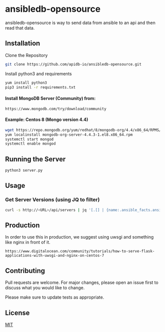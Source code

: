 # ansibledb-opensource

ansibledb-opensource is way to send data from ansible to an api and then read that data. 

## Installation

Clone the Repository
```bash
git clone https://github.com/apidb-io/ansibledb-opensource.git
```

Install python3 and requirements
```bash
yum install python3
pip3 install -r requirements.txt
```

#### Install MongoDB Server (Community) from:
```url
https://www.mongodb.com/try/download/community
```

#### Example: Centos 8 (Mongo version 4.4)
```bash
wget https://repo.mongodb.org/yum/redhat/8/mongodb-org/4.4/x86_64/RPMS/mongodb-org-server-4.4.3-1.el8.x86_64.rpm
yum localinstall mongodb-org-server-4.4.3-1.el8.x86_64.rpm
systemctl start mongod 
systemctl enable mongod 

```



## Running the Server

```bash
python3 server.py
```

## Usage

### Get Server Versions (using JQ to filter)
```bash
curl -s http://<URL>/api/servers | jq '[.[] | {name:.ansible_facts.ansible_fqdn, distribution:.ansible_facts.ansible_distribution,  version: .ansible_facts.ansible_distribution_version}]'
```

## Production
In order to use this in production, we suggest using uwsgi and something like nginx in front of it.

```url
https://www.digitalocean.com/community/tutorials/how-to-serve-flask-applications-with-uwsgi-and-nginx-on-centos-7
``` 


## Contributing
Pull requests are welcome. For major changes, please open an issue first to discuss what you would like to change.

Please make sure to update tests as appropriate.

## License
[MIT](https://choosealicense.com/licenses/mit/)

